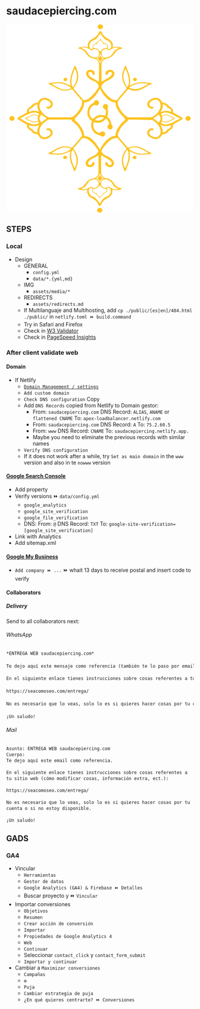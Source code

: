 # saudacepiercing.com

[![saudacepiercing.com](/assets/media/base/icon.png)](https://saudacepiercing.com/)


## STEPS


### Local

- Design
  - GENERAL
    - `config.yml`
    - `data/*.{yml,md}`
  - IMG
    - `assets/media/*`
  - REDIRECTS
    - `assets/redirects.md`
  - If Multilanguaje and Multihosting, add `cp ./public/[es|en]/404.html ./public/` in `netlify.toml ⏩ build.command`
  - Try in Safari and Firefox
  - Check in [W3 Validator](https://validator.w3.org/)
  - Check in [PageSpeed Insights](https://pagespeed.web.dev/)


### After client validate web


#### Domain

- If Netlify
  - [`Domain Management / settings`](https://app.netlify.com/sites/saudacepiercing/settings/domain)
  - `Add custom domain`
  - `Check DNS configuration` Copy
  - Add `DNS Records` copied from Netlify to Domain gestor:
    - From: `saudacepiercing.com`
      DNS Record: `ALIAS`, `ANAME` or `flattened CNAME`
      To: `apex-loadbalancer.netlify.com`
    - From: `saudacepiercing.com`
      DNS Record: `A`
      To: `75.2.60.5`
    - From: `www`
      DNS Record: `CNAME`
      To: `saudacepiercing.netlify.app.`
    - Maybe you need to eliminate the previous records with similar names
  - `Verify DNS configuration`
  - If it does not work after a while, try `Set as main domain` in the `www` version and also in te `nowww` version


#### [Google Search Console](https://search.google.com/search-console)

- Add property
- Verify versions ⏩ `data/config.yml`
  - `google_analytics`
  - `google_site_verification`
  - `google_file_verification`
  - DNS:
    From: `@`
    DNS Record: `TXT`
    To: `google-site-verification=[google_site_verification]`
- Link with Analytics
- Add sitemap.xml


#### [Google My Business](https://business.google.com/)

- `Add company ⏩ ...` ⏩ whait 13 days to receive postal and insert code to verify


#### Collaborators

##### Delivery

Send to all collaborators next:

###### WhatsApp

```md
*ENTREGA WEB saudacepiercing.com*

Te dejo aquí este mensaje como referencia (también te lo paso por email con el asunto `ENTREGA WEB saudacepiercing.com`).

En el siguiente enlace tienes instrucciones sobre cosas referentes a tu sitio web (cómo modificar cosas, información extra, ect.):

https://seacomoseo.com/entrega/

No es necesario que lo veas, solo lo es si quieres hacer cosas por tu cuenta o si no estoy disponible.

¡Un saludo!
```

###### Mail

```
Asunto: ENTREGA WEB saudacepiercing.com
Cuerpo:
Te dejo aquí este email como referencia.

En el siguiente enlace tienes instrucciones sobre cosas referentes a tu sitio web (cómo modificar cosas, información extra, ect.):

https://seacomoseo.com/entrega/

No es necesario que lo veas, solo lo es si quieres hacer cosas por tu cuenta o si no estoy disponible.

¡Un saludo!
```

## GADS

### GA4

- Vincular
  - `Herramientas`
  - `Gestor de datos`
  - `Google Analytics (GA4) & Firebase ⏩ Detalles`
  - Buscar proyecto y ⏩ `Vincular`
- Importar conversiones
  - `Objetivos`
  - `Resumen`
  - `Crear acción de conversión`
  - `Importar`
  - `Propiedades de Google Analytics 4`
  - `Web`
  - `Continuar`
  - Seleccionar `contact_click` y `contact_form_submit`
  - `Importar y continuar`
- Cambiar a `Maximizar conversiones`
  - `Campañas`
  - `⚙️`
  - `Puja`
  - `Cambiar estrategia de puja`
  - `¿En qué quieres centrarte? ⏩ Conversiones`
